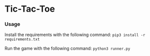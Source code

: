 # Tic-Tac-Toe

### Usage

Install the requirements with the following command:
`pip3 install -r requirements.txt`

Run the game with the following command:
`python3 runner.py`
